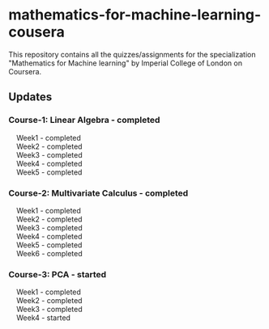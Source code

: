 # mathematics-for-machine-learning-cousera
This repository contains all the quizzes/assignments for the specialization "Mathematics for Machine learning" by Imperial College of London on Coursera.
## Updates
### Course-1: Linear Algebra - completed</br>
&nbsp;&nbsp;&nbsp;&nbsp;Week1 - completed</br>
&nbsp;&nbsp;&nbsp;&nbsp;Week2 - completed</br>
&nbsp;&nbsp;&nbsp;&nbsp;Week3 - completed</br>
&nbsp;&nbsp;&nbsp;&nbsp;Week4 - completed</br>
&nbsp;&nbsp;&nbsp;&nbsp;Week5 - completed</br>
### Course-2: Multivariate Calculus - completed</br>
&nbsp;&nbsp;&nbsp;&nbsp;Week1 - completed</br>
&nbsp;&nbsp;&nbsp;&nbsp;Week2 - completed</br>
&nbsp;&nbsp;&nbsp;&nbsp;Week3 - completed</br>
&nbsp;&nbsp;&nbsp;&nbsp;Week4 - completed</br>
&nbsp;&nbsp;&nbsp;&nbsp;Week5 - completed</br>
&nbsp;&nbsp;&nbsp;&nbsp;Week6 - completed</br>
### Course-3: PCA - started</br>
&nbsp;&nbsp;&nbsp;&nbsp;Week1 - completed</br>
&nbsp;&nbsp;&nbsp;&nbsp;Week2 - completed</br>
&nbsp;&nbsp;&nbsp;&nbsp;Week3 - completed</br>
&nbsp;&nbsp;&nbsp;&nbsp;Week4 - started</br>
